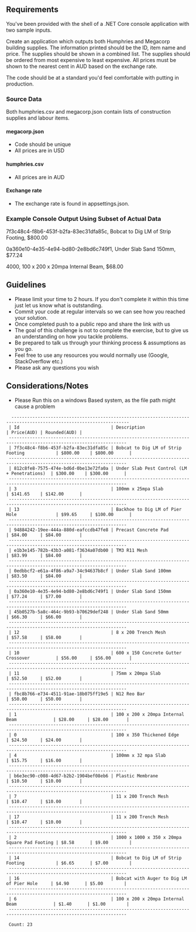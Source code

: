 ## Requirements
You've been provided with the shell of a .NET Core console application with two sample inputs.

Create an application which outputs both Humphries and Megacorp building supplies.
The information printed should be the ID, item name and price.
The supplies should be shown in a combined list.
The supplies should be ordered from most expensive to least expensive.
All prices must be shown to the nearest cent in AUD based on the exchange rate.

The code should be at a standard you'd feel comfortable with putting in production.

### Source Data
Both humphries.csv and megacorp.json contain lists of construction supplies and labour items.

#### megacorp.json
* Code should be unique
* All prices are in USD

#### humphries.csv
* All prices are in AUD

#### Exchange rate
* The exchange rate is found in appsettings.json.

### Example Console Output Using Subset of Actual Data
7f3c48c4-f8b6-453f-b2fa-83ec31dfa85c, Bobcat to Dig LM of Strip Footing, $800.00

0a360e10-4e35-4e94-bd80-2e8bd6c749f1, Under Slab Sand 150mm, $77.24

4000, 100 x 200 x 20mpa Internal Beam, $68.00

## Guidelines
* Please limit your time to 2 hours. If you don't complete it within this time just let us know what is outstanding.
* Commit your code at regular intervals so we can see how you reached your solution.
* Once completed push to a public repo and share the link with us
* The goal of this challenge is not to complete the exercise, but to give us an understanding on how you tackle problems. 
* Be prepared to talk us through your thinking process & assumptions as you go.
* Feel free to use any resources you would normally use (Google, StackOverflow etc.)
* Please ask any questions you wish

## Considerations/Notes
* Please Run this on a windows Based system, as the file path might cause a problem
```
  -------------------------------------------------------------------------------------------------------------------
 | Id                                   | Description                                  | Price(AUD) | Rounded(AUD) |
 -------------------------------------------------------------------------------------------------------------------
 | 7f3c48c4-f8b6-453f-b2fa-83ec31dfa85c | Bobcat to Dig LM of Strip Footing            | $800.00    | $800.00      |
 -------------------------------------------------------------------------------------------------------------------
 | 812c8fe8-7575-474e-bd6d-0be13e72fa0a | Under Slab Pest Control (LM + Penetrations)  | $300.00    | $300.00      |
 -------------------------------------------------------------------------------------------------------------------
 | 3                                    | 100mm x 25mpa Slab                           | $141.65    | $142.00      |
 -------------------------------------------------------------------------------------------------------------------
 | 13                                   | Backhoe to Dig LM of Pier Hole               | $99.65     | $100.00      |
 -------------------------------------------------------------------------------------------------------------------
 | 94884242-19ee-444a-880d-eafccdb47fe8 | Precast Concrete Pad                         | $84.00     | $84.00       |
 -------------------------------------------------------------------------------------------------------------------
 | e1b3e145-782b-43b3-a081-f3634a07db00 | TM3 R11 Mesh                                 | $83.99     | $84.00       |
 -------------------------------------------------------------------------------------------------------------------
 | 0edbbcf2-e61a-4f86-a9a7-34c94637b8cf | Under Slab Sand 100mm                        | $83.50     | $84.00       |
 -------------------------------------------------------------------------------------------------------------------
 | 0a360e10-4e35-4e94-bd80-2e8bd6c749f1 | Under Slab Sand 150mm                        | $77.24     | $77.00       |
 -------------------------------------------------------------------------------------------------------------------
 | 45b0527b-5a8c-464c-9b93-b70629def248 | Under Slab Sand 50mm                         | $66.30     | $66.00       |
 -------------------------------------------------------------------------------------------------------------------
 | 12                                   | 8 x 200 Trench Mesh                          | $57.58     | $58.00       |
 -------------------------------------------------------------------------------------------------------------------
 | 10                                   | 600 x 150 Concrete Gutter Crossover          | $56.00     | $56.00       |
 -------------------------------------------------------------------------------------------------------------------
 | 11                                   | 75mm x 20mpa Slab                            | $52.50     | $52.00       |
 -------------------------------------------------------------------------------------------------------------------
 | fbc8b766-e734-4511-91ae-18b075ff19e5 | N12 Reo Bar                                  | $50.00     | $50.00       |
 -------------------------------------------------------------------------------------------------------------------
 | 1                                    | 100 x 200 x 20mpa Internal Beam              | $28.00     | $28.00       |
 -------------------------------------------------------------------------------------------------------------------
 | 0                                    | 100 x 350 Thickened Edge                     | $24.50     | $24.00       |
 -------------------------------------------------------------------------------------------------------------------
 | 4                                    | 100mm x 32 mpa Slab                          | $15.75     | $16.00       |
 -------------------------------------------------------------------------------------------------------------------
 | b6e3ec90-c008-4d67-b2b2-1904bef08eb6 | Plastic Membrane                             | $10.50     | $10.00       |
 -------------------------------------------------------------------------------------------------------------------
 | 7                                    | 11 x 200 Trench Mesh                         | $10.47     | $10.00       |
 -------------------------------------------------------------------------------------------------------------------
 | 17                                   | 11 x 200 Trench Mesh                         | $10.47     | $10.00       |
 -------------------------------------------------------------------------------------------------------------------
 | 2                                    | 1000 x 1000 x 350 x 20mpa Square Pad Footing | $8.58      | $9.00        |
 -------------------------------------------------------------------------------------------------------------------
 | 14                                   | Bobcat to Dig LM of Strip Footing            | $6.65      | $7.00        |
 -------------------------------------------------------------------------------------------------------------------
 | 16                                   | Bobcat with Auger to Dig LM of Pier Hole     | $4.90      | $5.00        |
 -------------------------------------------------------------------------------------------------------------------
 | 6                                    | 100 x 200 x 20mpa Internal Beam              | $1.40      | $1.00        |
 -------------------------------------------------------------------------------------------------------------------

 Count: 23
```